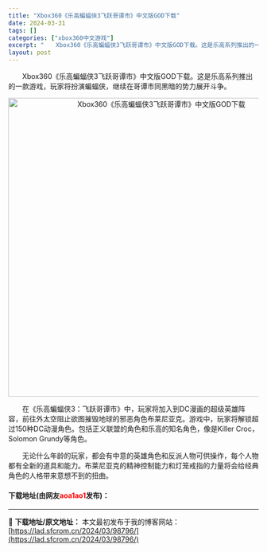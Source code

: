 ```yaml
---
title: "Xbox360《乐高蝙蝠侠3飞跃哥谭市》中文版GOD下载"
date: 2024-03-31
tags: []
categories: ["xbox360中文游戏"]
excerpt: "　　Xbox360《乐高蝙蝠侠3飞跃哥谭市》中文版GOD下载。这是乐高系列推出的一款游戏，玩家将扮演蝙蝠侠，继续在哥谭市同黑暗的势力展开斗争。 　　在《乐高蝙蝠侠3：飞跃哥谭市》中，玩家将加入到DC漫画的超级英雄阵容，前往外太空阻止欲图摧毁地球的邪恶角色布莱尼亚克。游戏中，玩家将解锁超过150种DC&hellip;"
layout: post
---
```


 <p>　　Xbox360《乐高蝙蝠侠3飞跃哥谭市》中文版GOD下载。这是乐高系列推出的一款游戏，玩家将扮演蝙蝠侠，继续在哥谭市同黑暗的势力展开斗争。</p> <p align="center"><img align="" border="0" src="https://lad.sfcrom.cn/wp-content/uploads/2024/03/20240330_660841ae4e41c.webp" width="600" alt="Xbox360《乐高蝙蝠侠3飞跃哥谭市》中文版GOD下载" /></p> <p>　　在《乐高蝙蝠侠3：飞跃哥谭市》中，玩家将加入到DC漫画的超级英雄阵容，前往外太空阻止欲图摧毁地球的邪恶角色布莱尼亚克。游戏中，玩家将解锁超过150种DC动漫角色。包括正义联盟的角色和乐高的知名角色，像是Killer Croc，Solomon Grundy等角色。</p> <p>　　无论什么年龄的玩家，都会有中意的英雄角色和反派人物可供操作，每个人物都有全新的道具和能力。布莱尼亚克的精神控制能力和灯笼戒指的力量将会给经典角色的人格带来意想不到的扭曲。</p> <p><h4>下载地址(由网友<font color="red">aoa1ao1</font>发布)：</h4></p> 

---
📖 **下载地址/原文地址：** 本文最初发布于我的博客网站：[https://lad.sfcrom.cn/2024/03/98796/](https://lad.sfcrom.cn/2024/03/98796/)
